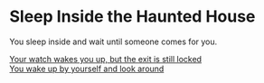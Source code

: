 # Sleep Inside the Haunted House  
You sleep inside and wait until someone comes for you.  

[Your watch wakes you up, but the exit is still locked](explore-house.md)  
[You wake up by yourself and look around](explore-house.md)  